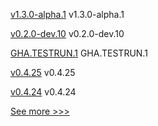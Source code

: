 
[v1.3.0-alpha.1](https://github.com/hyperledger/firefly-sdk-nodejs/releases/tag/v1.3.0-alpha.1) v1.3.0-alpha.1

[v0.2.0-dev.10](https://github.com/hyperledger/anoncreds-rs/releases/tag/v0.2.0-dev.10) v0.2.0-dev.10

[GHA.TESTRUN.1](https://github.com/hyperledger/besu/releases/tag/GHA.TESTRUN.1) GHA.TESTRUN.1

[v0.4.25](https://github.com/hyperledger-labs/yui-relayer/releases/tag/v0.4.25) v0.4.25

[v0.4.24](https://github.com/hyperledger-labs/yui-relayer/releases/tag/v0.4.24) v0.4.24


[See more >>>](https://start-here.hyperledger.org/releases)
